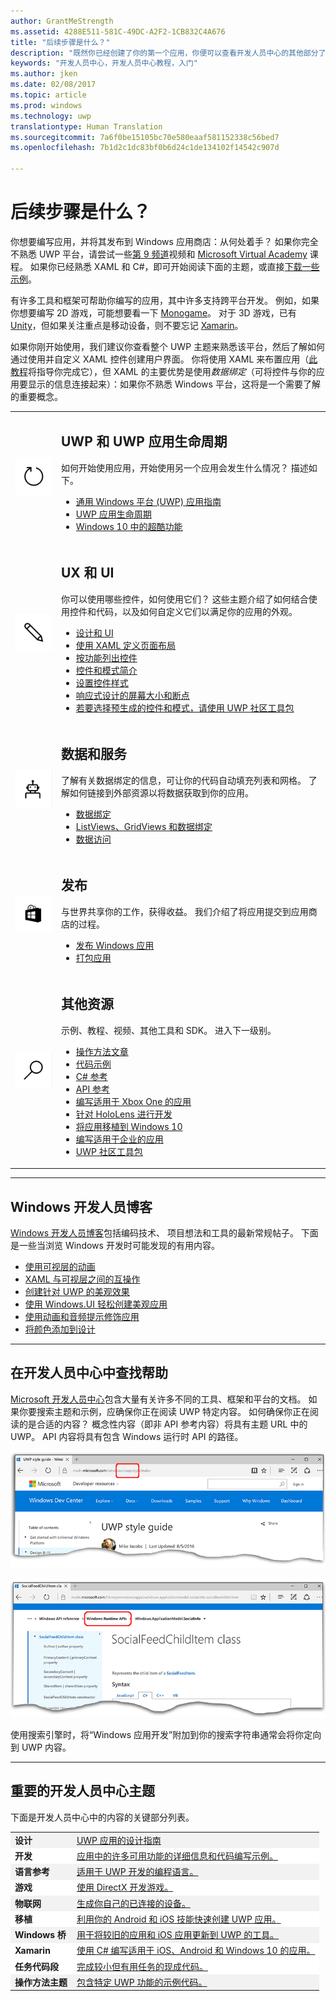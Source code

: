 ```yaml
---
author: GrantMeStrength
ms.assetid: 4288E511-581C-49DC-A2F2-1CB832C4A676
title: "后续步骤是什么？"
description: "既然你已经创建了你的第一个应用，你便可以查看开发人员中心的其他部分了。 以下是它所包含的其他部分的简介。"
keywords: "开发人员中心，开发人员中心教程，入门"
ms.author: jken
ms.date: 02/08/2017
ms.topic: article
ms.prod: windows
ms.technology: uwp
translationtype: Human Translation
ms.sourcegitcommit: 7a6f0be15105bc70e580eaaf581152338c56bed7
ms.openlocfilehash: 7b1d2c1dc83bf0b6d24c1de134102f14542c907d

---
```


<link rel="stylesheet" href="https://az835927.vo.msecnd.net/sites/uwp/Resources/css/custom.css">

# <a name="whats-next"></a>后续步骤是什么？

你想要编写应用，并将其发布到 Windows 应用商店：从何处着手？ 如果你完全不熟悉 UWP 平台，请尝试一些<a href="https://channel9.msdn.com/">第 9 频道</a>视频和 <a href="https://www.microsoftvirtualacademy.com">Microsoft Virtual Academy</a> 课程。 如果你已经熟悉 XAML 和 C#，即可开始阅读下面的主题，或直接[下载一些示例](https://msdn.microsoft.com/windows/uwp/get-started/get-uwp-app-samples)。

有许多工具和框架可帮助你编写的应用，其中许多支持跨平台开发。 例如，如果你想要编写 2D 游戏，可能想要看一下 <a href="http://www.monogame.net">Monogame</a>。 对于 3D 游戏，已有 <a href="http://www.unity3d.com">Unity</a>，但如果关注重点是移动设备，则不要忘记 <a href="http://www.xamarin.com">Xamarin</a>。

如果你刚开始使用，我们建议你查看整个 UWP 主题来熟悉该平台，然后了解如何通过使用并自定义 XAML 控件创建用户界面。 你将使用 XAML 来布置应用（[此教程](../layout/grid-tutorial.md)将指导你完成它），但 XAML 的主要优势是使用*数据绑定*（可将控件与你的应用要显示的信息连接起来）：如果你不熟悉 Windows 平台，这将是一个需要了解的重要概念。 
<table class="wdg-noborder">
<tr>
 <td width=60><img src="images/icon3.png" width=64></td>
    <td><h2>UWP 和 UWP 应用生命周期</h2><p>如何开始使用应用，开始使用另一个应用会发生什么情况？ 描述如下。</p> <ul>
    <li><a href="https://msdn.microsoft.com/windows/uwp/get-started/universal-application-platform-guide">通用 Windows 平台 (UWP) 应用指南</a></li>
    <li><a href="https://msdn.microsoft.com/windows/uwp/launch-resume/app-lifecycle">UWP 应用生命周期</a></li>
    <li><a href="https://developer.microsoft.com/windows/windows-10-for-developers">Windows 10 中的超酷功能</a></ul></td>  
</tr>
<tr>
 <td width=60><img src="images/icon7.png" width=64></td>
    <td><h2>UX 和 UI</h2><p>你可以使用哪些控件，如何使用它们？ 这些主题介绍了如何结合使用控件和代码，以及如何自定义它们以满足你的应用的外观。</p> <ul>
    <li><a href="https://developer.microsoft.com/windows/design">设计和 UI</a></li>
    <li><a href="https://msdn.microsoft.com/windows/uwp/layout/layouts-with-xaml">使用 XAML 定义页面布局</a></li>
    <li><a href="https://msdn.microsoft.com/windows/uwp/controls-and-patterns/controls-by-function">按功能列出控件</a></li>
      <li><a href="https://msdn.microsoft.com/windows/uwp/controls-and-patterns/controls-and-events-intro">控件和模式简介</a></li>
     <li><a href="https://msdn.microsoft.com/windows/uwp/controls-and-patterns/styling-controls">设置控件样式</a></li>
      <li><a href="https://msdn.microsoft.com/windows/uwp/layout/screen-sizes-and-breakpoints-for-responsive-design">响应式设计的屏幕大小和断点</a></li>
      <li><a href="https://developer.microsoft.com/windows/projects/campaigns/welcome-toolbox">若要选择预生成的控件和模式，请使用 UWP 社区工具包</a></li>
    </ul></td>  
</tr>
<tr>
 <td width=60><img src="images/icon6.png" width=64></td>
    <td><h2>数据和服务</h2><p>了解有关数据绑定的信息，可让你的代码自动填充列表和网格。 了解如何链接到外部资源以将数据获取到你的应用。</p> <ul>
    <li><a href="https://msdn.microsoft.com/windows/uwp/data-binding/index">数据绑定</a></li>
    <li><a href="https://msdn.microsoft.com/windows/uwp/controls-and-patterns/listview-and-gridview">ListViews、GridViews 和数据绑定</a></li>
     <li><a href="https://msdn.microsoft.com/windows/uwp/data-access/index">数据访问</a></li>
    </ul></td>  
</tr>
<tr>
 <td width=60><img src="images/icon4.png" width=64></td>
    <td><h2>发布</h2><p>与世界共享你的工作，获得收益。 我们介绍了将应用提交到应用商店的过程。</p> <ul>
    <li><a href="https://msdn.microsoft.com/windows/uwp/publish/index">发布 Windows 应用</a></li>
    <li><a href="https://msdn.microsoft.com/windows/uwp/packaging/index">打包应用</a></li>
    </ul></td>  
</tr>
<tr>
 <td width=60><img src="images/icon2.png" width=64></td>
    <td><h2>其他资源</h2><p>示例、教程、视频、其他工具和 SDK。 进入下一级别。</p>
    <ul>
    <li><a href="https://developer.microsoft.com/windows/develop">操作方法文章</a></li>
    <li><a href="https://developer.microsoft.com/windows/samples">代码示例</a></li>
    <li><a href="https://msdn.microsoft.com/library/618ayhy6(VS.110).aspx">C# 参考</a></li>
    <li><a href="https://msdn.microsoft.com/library/windows/apps/bg124285.aspx">API 参考</a></li>
     <li><a href="https://msdn.microsoft.com/windows/uwp/xbox-apps/index">编写适用于 Xbox One 的应用</a></li>
     <li><a href="https://www.microsoft.com/microsoft-hololens/developers">针对 HoloLens 进行开发</a></li>
     <li><a href="https://msdn.microsoft.com/windows/uwp/porting/index">将应用移植到 Windows 10</a></li>
      <li><a href="https://msdn.microsoft.com/windows/uwp/enterprise/index">编写适用于企业的应用</a></li>
      <li><a href="https://blogs.windows.com/buildingapps/2016/08/17/introducing-the-uwp-community-toolkit/#D1IfVxCZMQGZqlc7.97">UWP 社区工具包</a></li>
    </ul>
    </td>  
</tr>
</table>

<hr>

## <a name="windows-developer-blog"></a>Windows 开发人员博客

[Windows 开发人员博客](https://blogs.windows.com/buildingapps)包括编码技术、 项目想法和工具的最新常规帖子。 下面是一些当浏览 Windows 开发时可能发现的有用内容。

* [使用可视层的动画](https://blogs.windows.com/buildingapps/2016/09/16/animations-with-the-visual-layer/#JM2XkQcL7MRSXe3X.97)
* [XAML 与可视层之间的互操作](https://blogs.windows.com/buildingapps/2016/08/26/interop-between-xaml-and-the-visual-layer/#ue6O7MWpqrVFE81K.97)
* [创建针对 UWP 的美观效果](https://blogs.windows.com/buildingapps/2016/09/12/creating-beautiful-effects-for-uwp/#85jsfw6PFXX825rR.97)
* [使用 Windows.UI 轻松创建美观应用](https://blogs.windows.com/buildingapps/2016/08/23/beautiful-apps-made-possible-and-easy-with-windows-ui/#GBREkRSBwsRvi2uL.97)
* [使用动画和音频提示修饰应用](https://blogs.windows.com/buildingapps/2016/08/09/polishing-your-app-with-animations-and-audio-cues/#hziKxt2xPwUE1oqU.97) 
* [将颜色添加到设计](https://blogs.windows.com/buildingapps/2016/07/28/adding-color-to-your-design/#HcPqMlfPsuKETOIo.97)

<hr>

## <a name="finding-help-in-the-dev-center"></a>在开发人员中心中查找帮助

[Microsoft 开发人员中心](http://devcenter.microsoft.com)包含大量有关许多不同的工具、框架和平台的文档。 如果你要搜索主题和示例，应确保你正在阅读 UWP 特定内容。 如何确保你正在阅读的是合适的内容？
概念性内容（即非 API 参考内容）将具有主题 URL 中的 UWP。 API 内容将具有包含 Windows 运行时 API 的路径。 

![示例 UWP 概念性主题](images/devcenter-topic2.png)

![示例 UWP 参考主题](images/devcenter-topic1.png)

使用搜索引擎时，将“Windows 应用开发”附加到你的搜索字符串通常会将你定向到 UWP 内容。


<hr>


## <a name="important-dev-center-topics"></a>重要的开发人员中心主题

下面是开发人员中心中的内容的关键部分列表。 


<table style="width:100%">
<colgroup>
<col width="20%" />
<col width="80%" />
</colgroup>


<tbody>

<tr class="even" style="background-color: #f2f2f2">
<td align="left"><strong>设计</strong></td>
<td align="left"><a href="http://go.microsoft.com/fwlink/p/?LinkId=533896">UWP 应用的设计指南</a></td>
</tr>


<tr class="odd" style="background-color: #ffffff">
<td align="left"><strong>开发</strong></td>
<td align="left"><a href="http://go.microsoft.com/fwlink/p/?LinkId=529575">应用中的许多可用功能的详细信息和代码编写示例。</a></td>
</tr>
<tr class="even" style="background-color: #f2f2f2">
<td align="left"><strong>语言参考</strong></td>
<td align="left"><a href="https://msdn.microsoft.com/library/windows/apps/bg124285.aspx">适用于 UWP 开发的编程语言。</a></td>
</tr>
<tr class="odd" style="background-color: #ffffff">
<td align="left"><strong>游戏</strong></td>
<td align="left"><a href="http://go.microsoft.com/fwlink/p/?LinkId=534184">使用 DirectX 开发游戏。</a></td>
</tr>
<tr class="even" style="background-color: #f2f2f2">
<td align="left"><strong>物联网</strong></td>
<td align="left"><a href="http://go.microsoft.com/fwlink/p/?LinkId=534186">生成你自己的已连接的设备。</a></td>
</tr>
<tr class="odd" style="background-color: #ffffff">
<td align="left"><strong>移植</strong></td>
<td align="left"><a href="https://msdn.microsoft.com/library/windows/apps/Mt238321">利用你的 Android 和 iOS 技能快速创建 UWP 应用。</a></td>
</tr>
<tr class="odd" style="background-color: #f2f2f2">
<td align="left"><strong>Windows 桥</strong></td>
<td align="left"><a href="https://developer.microsoft.com/windows/bridges">用于将较旧的应用和 iOS 应用更新到 UWP 的工具。</a></td>
</tr>
<tr class="odd" style="background-color: #ffffff">
<td align="left"><strong>Xamarin</strong></td>
<td align="left"><a href="https://www.xamarin.com">使用 C# 编写适用于 iOS、Android 和 Windows 10 的应用。</a></td>
</tr>
<tr class="odd" style="background-color: #ffffff">
<td align="left"><strong>任务代码段</strong></td>
<td align="left"><a href="https://github.com/Microsoft/Windows-task-snippets">完成较小但有用任务的现成代码。</a></td>
</tr>
<tr class="odd" style="background-color: #f2f2f2">
<td align="left"><strong>操作方法主题</strong></td>
<td align="left"><a href="https://developer.microsoft.com/windows/develop">包含特定 UWP 功能的示例代码。</a></td>
</tr>
</table>









<!--HONumber=Dec16_HO2-->


